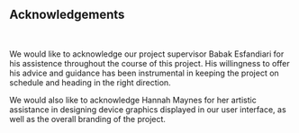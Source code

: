 <div>
    <h2>Acknowledgements</h2>
    <br/>
    <p>
        We would like to acknowledge our project supervisor Babak Esfandiari for his assistence
        throughout the course of this project. His willingness to offer his advice and guidance has
        been instrumental in keeping the project on schedule and heading in the right direction.
    </p
    <br/>
    <p>
        We would also like to acknowledge Hannah Maynes for her artistic assistance in designing 
        device graphics displayed in our user interface, as well as the overall branding of the 
        project.
    </p>
</div>

